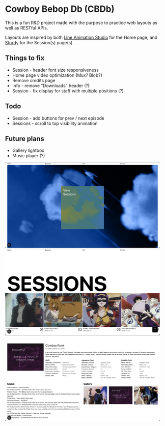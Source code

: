 # Cowboy Bebop Db (CBDb)

This is a fun R&D project made with the purpose to practice web layouts as well as RESTful APIs.

Layouts are inspired by both [Line Animation Studio](https://thelinestudio.com/work/cowboy-bebop) for the Home page, and [Sturdy](https://sturdy.co/) for the Session(s) page(s).

## Things to fix

- Session - header font size responsiveness
- Home page video optimization (Mux? Blob?)
- Remove credits page
- Info - remove "Downloads" header (?)
- Session - fix display for staff with multiple positions (?)

## Todo

- Session - add buttons for prev / next episode
- Sessions - scroll to top visibility animation

## Future plans

- Gallery lightbox
- Music player (?)

![CBDb Home page](public/cbdb_home.png)
![CBDb Sessions page](public/cbdb_sessions.png)
![CBDb Session page](public/cbdb_session.png)
